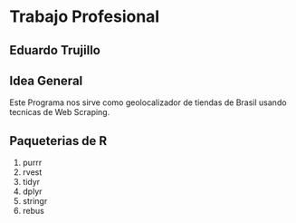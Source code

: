 # Trabajo Profesional

## Eduardo Trujillo

## Idea General

Este Programa nos sirve como geolocalizador de tiendas de Brasil usando tecnicas de Web Scraping.

## Paqueterias de R

1. purrr
2. rvest
3. tidyr
4. dplyr
5. stringr
6. rebus